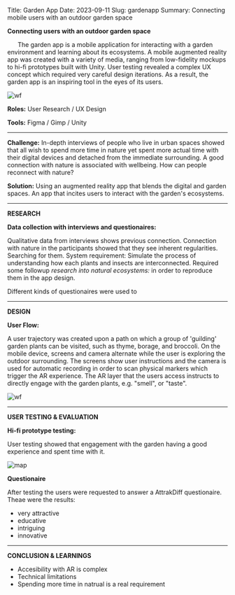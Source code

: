 Title: Garden App
Date: 2023-09-11
Slug: gardenapp
Summary: Connecting mobile users with an outdoor garden space 

**Connecting users with an outdoor garden space** 

&nbsp;&nbsp;&nbsp;&nbsp;&nbsp;&nbsp;The garden app is a mobile application for interacting with a garden environment and learning about its ecosystems. A mobile augmented reality app was created with a variety of media, ranging from low-fidelity mockups to hi-fi prototypes built with Unity. User testing revealed a complex UX concept which required very careful design iterations. As a result, the garden app is an inspiring tool in the eyes of its users.

![wf](/images/gardenapp.png "gardenapp wireframe") 

**Roles:** User Research / UX Design

**Tools:** Figma / Gimp / Unity

--------

**Challenge:** In-depth interviews of people who live in urban spaces showed that all wish to spend more time in nature yet spent more actual time with their digital devices and detached from the immediate surrounding. A good connection with nature is associated with wellbeing. How can people reconnect with nature?

**Solution:** Using an augmented reality app that blends the digital and garden spaces. An app that incites users to interact with the garden's ecosystems.

------

**RESEARCH**

**Data collection with interviews and questionaires:**

Qualitative data from interviews shows previous connection.
Connection with nature in the participants showed that they see inherent regularities. Searching for them. System requirement: Simulate the process of understanding how each plants and insects are interconnected. Required some followup *research into natural ecosystems:* in order to reproduce them in the app design.

Different kinds of questionaires were used to

------
**DESIGN**

**User Flow:**

A user trajectory was created upon a path on which a group of 'guilding' garden plants can be visited, such as thyme, borage, and broccoli. On the mobile device, screens and camera alternate while the user is exploring the outdoor surrounding. The screens show user instructions and the camera is used for automatic recording in order to scan physical markers which trigger the AR experience. The AR layer that the users access instructs to directly engage with the garden plants, e.g. "smell", or "taste".

![wf](/images/userflow.png "gardenapp userflow") 

------

**USER TESTING & EVALUATION**

**Hi-fi prototype testing:**

User testing showed that engagement with the garden having a good experience and spent time with it.


![map](/images/gardenmap.png "outdoor testing") 

**Questionaire**

After testing the users were requested to answer a AttrakDiff questionaire. Theae were the results:
+ very attractive
+ educative
+ intriguing
+ innovative

-----

**CONCLUSION & LEARNINGS**

+ Accesibility with AR is complex
+ Technical limitations
+ Spending more time in natrual is a real requirement





